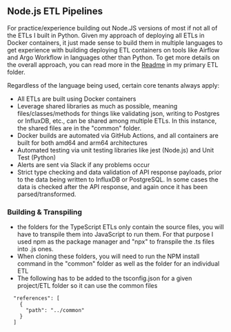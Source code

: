 ## Node.js ETL Pipelines

For practice/experience building out Node.JS versions of most if not all of the ETLs I built in Python. Given my approach of deploying all ETLs in Docker containers, it just made sense to build them in multiple languages to get experience with building deploying ETL containers on tools like Airflow and Argo Workflow in languages other than Python. To get more details on the overall approach, you can read more in the [Readme](https://github.com/MarkhamLee/finance-productivity-iot-informational-weather-dashboard/tree/main/etl_pipelines) in my primary ETL folder. 

Regardless of the language being used, certain core tenants always apply:

* All ETLs are built using Docker containers
* Leverage shared libraries as much as possible, meaning files/classes/methods for things like validating json, writing to Postgres or InfluxDB, etc., can be shared among multiple ETLs. In this instance, the shared files are in the "common" folder.
* Docker builds are automated via GitHub Actions, and all containers are built for both amd64 and arm64 architectures
* Automated testing via unit testing libraries like jest (Node.js) and Unit Test (Python)
* Alerts are sent via Slack if any problems occur 
* Strict type checking and data validation of API response payloads, prior to the data being written to InfluxDB or PostgreSQL. In some cases the data is checked after the API response, and again once it has been parsed/transformed. 

### Building & Transpiling

* the folders for the TypeScript ETLs only contain the source files, you will have to transpile them into JavaScript to run them. For that purpose I used npm as the package manager and "npx" to franspile the .ts files into .js ones.
* When cloning these folders, you will need to run the NPM install command in the "common" folder as well as the folder for an individual ETL
* The following has to be added to the tsconfig.json for a given project/ETL folder so it can use the common files 

~~~
  "references": [
    {
      "path": "../common"
    }
  ]
~~~

